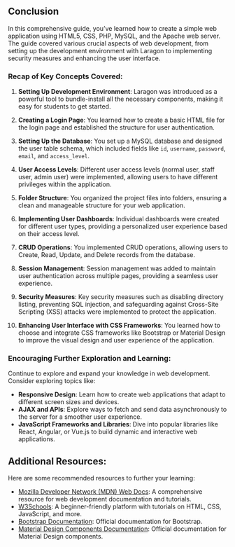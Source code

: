 <h2 id="conclusion">Conclusion</h2>
<p>In this comprehensive guide, you’ve learned how to create a simple web application using HTML5, CSS, PHP, MySQL, and the Apache web server. The guide covered various crucial aspects of web development, from setting up the development environment with Laragon to implementing security measures and enhancing the user interface.</p>
<h3 id="recap-of-key-concepts-covered">Recap of Key Concepts Covered:</h3>
<ol>
<li>
<p><strong>Setting Up Development Environment</strong>: Laragon was introduced as a powerful tool to bundle-install all the necessary components, making it easy for students to get started.</p>
</li>
<li>
<p><strong>Creating a Login Page</strong>: You learned how to create a basic HTML file for the login page and established the structure for user authentication.</p>
</li>
<li>
<p><strong>Setting Up the Database</strong>: You set up a MySQL database and designed the user table schema, which included fields like <code>id</code>, <code>username</code>, <code>password</code>, <code>email</code>, and <code>access_level</code>.</p>
</li>
<li>
<p><strong>User Access Levels</strong>: Different user access levels (normal user, staff user, admin user) were implemented, allowing users to have different privileges within the application.</p>
</li>
<li>
<p><strong>Folder Structure</strong>: You organized the project files into folders, ensuring a clean and manageable structure for your web application.</p>
</li>
<li>
<p><strong>Implementing User Dashboards</strong>: Individual dashboards were created for different user types, providing a personalized user experience based on their access level.</p>
</li>
<li>
<p><strong>CRUD Operations</strong>: You implemented CRUD operations, allowing users to Create, Read, Update, and Delete records from the database.</p>
</li>
<li>
<p><strong>Session Management</strong>: Session management was added to maintain user authentication across multiple pages, providing a seamless user experience.</p>
</li>
<li>
<p><strong>Security Measures</strong>: Key security measures such as disabling directory listing, preventing SQL injection, and safeguarding against Cross-Site Scripting (XSS) attacks were implemented to protect the application.</p>
</li>
<li>
<p><strong>Enhancing User Interface with CSS Frameworks</strong>: You learned how to choose and integrate CSS frameworks like Bootstrap or Material Design to improve the visual design and user experience of the application.</p>
</li>
</ol>
<h3 id="encouraging-further-exploration-and-learning">Encouraging Further Exploration and Learning:</h3>
<p>Continue to explore and expand your knowledge in web development. Consider exploring topics like:</p>
<ul>
<li><strong>Responsive Design</strong>: Learn how to create web applications that adapt to different screen sizes and devices.</li>
<li><strong>AJAX and APIs</strong>: Explore ways to fetch and send data asynchronously to the server for a smoother user experience.</li>
<li><strong>JavaScript Frameworks and Libraries</strong>: Dive into popular libraries like React, Angular, or Vue.js to build dynamic and interactive web applications.</li>
</ul>
<h2 id="additional-resources">Additional Resources:</h2>
<p>Here are some recommended resources to further your learning:</p>
<ul>
<li><a href="https://developer.mozilla.org/">Mozilla Developer Network (MDN) Web Docs</a>: A comprehensive resource for web development documentation and tutorials.</li>
<li><a href="https://www.w3schools.com/">W3Schools</a>: A beginner-friendly platform with tutorials on HTML, CSS, JavaScript, and more.</li>
<li><a href="https://getbootstrap.com/docs/5.1/getting-started/introduction/">Bootstrap Documentation</a>: Official documentation for Bootstrap.</li>
<li><a href="https://github.com/material-components/material-components-web">Material Design Components Documentation</a>: Official documentation for Material Design components.</li>
</ul>

